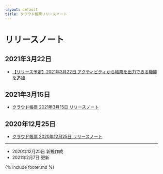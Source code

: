 ```yaml
---
layout: default
title: クラウド帳票リリースノート
---
```


# リリースノート

## 2021年3月22日
* [【リリース予定】2021年3月22日 アクティビティから帳票を出力できる機能を追加](/cloudreport-docs/release-notes/20210322.html)

## 2021年3月15日

* [クラウド帳票 2021年3月15日 リリースノート](/cloudreport-docs/release-notes/20210315.html)

## 2020年12月25日

* [クラウド帳票 2020年12月25日 リリースノート](/cloudreport-docs/release-notes/20201225.html)

-----
* 2020年12月25日 新規作成
* 2021年2月7日 更新

{% include footer.md %}
